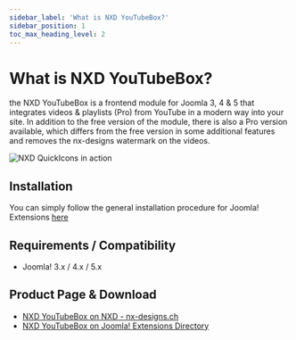 ```yaml
---
sidebar_label: 'What is NXD YouTubeBox?'
sidebar_position: 1
toc_max_heading_level: 2
---
```


# What is NXD YouTubeBox?

the NXD YouTubeBox is a frontend module for Joomla 3, 4 & 5 that integrates videos & playlists (Pro) from YouTube in a modern way
into your site. In addition to the free version of the module, there is also a Pro version available, which differs from
the free version in some additional features and removes the nx-designs watermark on the videos.

<img src="/img/youtubebox/youtubebox-settings.jpg" alt="NXD QuickIcons in action" class="bordered" />

## Installation
You can simply follow the general installation procedure for Joomla! Extensions [here](/docs/general/joomla/install-extension)

## Requirements / Compatibility

- Joomla! 3.x / 4.x / 5.x

## Product Page & Download

- [NXD YouTubeBox on NXD - nx-designs.ch](https://nx-designs.ch/ext/nx-youtubebox)
- [NXD YouTubeBox on Joomla! Extensions Directory](https://extensions.joomla.org/extension/nx-youtubebox/)
